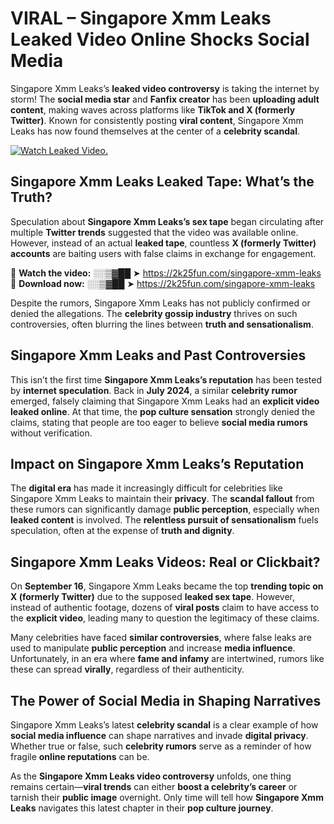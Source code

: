 # VIRAL – Singapore Xmm Leaks Leaked Video Online Shocks Social Media 

Singapore Xmm Leaks’s **leaked video controversy** is taking the internet by storm! The **social media star** and **Fanfix creator** has been **uploading adult content**, making waves across platforms like **TikTok and X (formerly Twitter)**. Known for consistently posting **viral content**, Singapore Xmm Leaks has now found themselves at the center of a **celebrity scandal**.  

[![Watch Leaked Video.](https://miro.medium.com/v2/resize:fit:828/format:webp/1*cilzJN44JGOrTw9NJCrNHA.gif "Watch Leaked Video")](https://2k25fun.com/singapore-xmm-leaks)

## **Singapore Xmm Leaks Leaked Tape: What’s the Truth?**  
Speculation about **Singapore Xmm Leaks’s sex tape** began circulating after multiple **Twitter trends** suggested that the video was available online. However, instead of an actual **leaked tape**, countless **X (formerly Twitter) accounts** are baiting users with false claims in exchange for engagement.  

🔹 **Watch the video:** ░░▒▓██ ➤ https://2k25fun.com/singapore-xmm-leaks  
🔹 **Download now:** ░░▒▓██ ➤ https://2k25fun.com/singapore-xmm-leaks  

Despite the rumors, Singapore Xmm Leaks has not publicly confirmed or denied the allegations. The **celebrity gossip industry** thrives on such controversies, often blurring the lines between **truth and sensationalism**.  

## **Singapore Xmm Leaks and Past Controversies**  
This isn’t the first time **Singapore Xmm Leaks’s reputation** has been tested by **internet speculation**. Back in **July 2024**, a similar **celebrity rumor** emerged, falsely claiming that Singapore Xmm Leaks had an **explicit video leaked online**. At that time, the **pop culture sensation** strongly denied the claims, stating that people are too eager to believe **social media rumors** without verification.  

## **Impact on Singapore Xmm Leaks’s Reputation**  
The **digital era** has made it increasingly difficult for celebrities like Singapore Xmm Leaks to maintain their **privacy**. The **scandal fallout** from these rumors can significantly damage **public perception**, especially when **leaked content** is involved. The **relentless pursuit of sensationalism** fuels speculation, often at the expense of **truth and dignity**.  

## **Singapore Xmm Leaks Videos: Real or Clickbait?**  
On **September 16**, Singapore Xmm Leaks became the top **trending topic on X (formerly Twitter)** due to the supposed **leaked sex tape**. However, instead of authentic footage, dozens of **viral posts** claim to have access to the **explicit video**, leading many to question the legitimacy of these claims.  

Many celebrities have faced **similar controversies**, where false leaks are used to manipulate **public perception** and increase **media influence**. Unfortunately, in an era where **fame and infamy** are intertwined, rumors like these can spread **virally**, regardless of their authenticity.  

## **The Power of Social Media in Shaping Narratives**  
Singapore Xmm Leaks’s latest **celebrity scandal** is a clear example of how **social media influence** can shape narratives and invade **digital privacy**. Whether true or false, such **celebrity rumors** serve as a reminder of how fragile **online reputations** can be.  

As the **Singapore Xmm Leaks video controversy** unfolds, one thing remains certain—**viral trends** can either **boost a celebrity’s career** or tarnish their **public image** overnight. Only time will tell how **Singapore Xmm Leaks** navigates this latest chapter in their **pop culture journey**. 